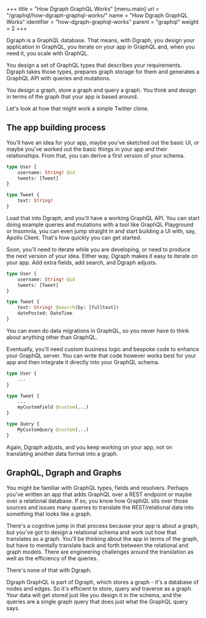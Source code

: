+++
title = "How Dgraph GraphQL Works"
[menu.main]
  url = "/graphql/how-dgraph-graphql-works/"
  name = "How Dgraph GraphQL Works"
  identifier = "how-dgraph-graphql-works"
  parent = "graphql"
  weight = 2
+++

Dgraph is a GraphQL database.  That means, with Dgraph, you design your application in GraphQL, you iterate on your app in GraphQL and, when you need it, you scale with GraphQL.  

You design a set of GraphQL types that describes your requirements.  Dgraph takes those types, prepares graph storage for them and generates a GraphQL API with queries and mutations.

You design a graph, store a graph and query a graph.  You think and design in terms of the graph that your app is based around.

Let's look at how that might work a simple Twitter clone.

## The app building process

You'll have an idea for your app, maybe you've sketched out the basic UI, or maybe you've worked out the basic things in your app and their relationships.  From that, you can derive a first version of your schema.

```graphql
type User {
    username: String! @id
    tweets: [Tweet]
}

type Tweet {
    text: String!
}
```

Load that into Dgraph, and you'll have a working GraphQL API.  You can start doing example queries and mutations with a tool like GraphQL Playground or Insomnia, you can even jump straight in and start building a UI with, say, Apollo Client.  That's how quickly you can get started.

Soon, you'll need to iterate while you are developing, or need to produce the next version of your idea.  Either way, Dgraph makes it easy to iterate on your app.  Add extra fields, add search, and Dgraph adjusts.

```graphql
type User {
    username: String! @id
    tweets: [Tweet]
}

type Tweet {
    text: String! @search(by: [fulltext])
    datePosted: DateTime
}
```

You can even do data migrations in GraphQL, so you never have to think about anything other than GraphQL.

Eventually, you'll need custom business logic and bespoke code to enhance your GraphQL server.  You can write that code however works best for your app and then integrate it directly into your GraphQL schema.

```graphql
type User {
    ...
}

type Tweet {
    ...
    myCustomField @custom(...)
}

type Query {
    MyCustomQuery @custom(...)
}
```

Again, Dgraph adjusts, and you keep working on your app, not on translating another data format into a graph.

## GraphQL, Dgraph and Graphs

You might be familiar with GraphQL types, fields and resolvers.  Perhaps you've written an app that adds GraphQL over a REST endpoint or maybe over a relational database.  If so, you know how GraphQL sits over those sources and issues many queries to translate the REST/relational data into something that looks like a graph.  

There's a cognitive jump in that process because your app is about a graph, but you've got to design a relational schema and work out how that translates as a graph.  You'll be thinking about the app in terms of the graph, but have to mentally translate back and forth between the relational and graph models.  There are engineering challenges around the translation as well as the efficiency of the queries.  

There's none of that with Dgraph.  

Dgraph GraphQL is part of Dgraph, which stores a graph - it's a database of nodes and edges.  So it's efficient to store, query and traverse as a graph.  Your data will get stored just like you design it in the schema, and the queries are a single graph query that does just what the GraphQL query says.
